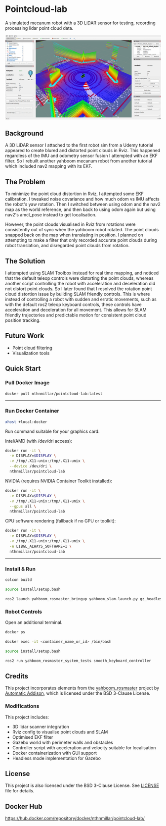 # Pointcloud-lab

A simulated mecanum robot with a 3D LiDAR sensor for testing, recording processing lidar point cloud data.

![Yahboom Robot Scene](images/rviz/yahboom-scene.png)

## Background

A 3D LiDAR sensor I attached to the first robot sim from a Udemy tutorial appeared to create blured and distorted point clouds in Rviz. This happened regardless of the IMU and odometry sensor fusion I attempted with an EKF filter. So I rebuilt another yahboom mecanum robot from another tutorial which included nav2 mapping with its EKF.

## The Problem

To minimize the point cloud distortion in Rviz, I attempted some EKF calibration. I tweaked noise covariance and how much odom vs IMU affects the robot's yaw rotation. Then I switched between using odom and the nav2 map as the world reference, and then back to using odom again but using nav2's amcl_pose instead to get localisation.

However, the point clouds visualised in Rviz from rotations were consistently out of sync when the yahboom robot rotated. The point clouds snapped back on the map when translating in position. I planned on attempting to make a filter that only recorded accurate point clouds during robot translation, and disregarded point clouds from rotation.

## The Solution

I attempted using SLAM Toolbox instead for real time mapping, and noticed that the default teleop controls were distorting the point clouds, whereas another script controlling the robot with acceleration and deceleration did not distort point clouds. So I later found that I resolved the rotation point cloud distortion issue by building SLAM friendly controls. This is where instead of controlling a robot with sudden and erratic movements, such as with the default ros2 teleop keyboard controls, these controls have acceleration and deceleration for all movement. This allows for SLAM friendly trajectories and predictable motion for consistent point cloud position tracking.

## Future Work
- Point cloud filtering
- Visualization tools

## Quick Start

### Pull Docker Image
```bash
docker pull nthnmillar/pointcloud-lab:latest
```
---
### Run Docker Container
```bash
xhost +local:docker
```
Run command suitable for your graphics card.

Intel/AMD (with /dev/dri access):
```bash
docker run -it \
  -e DISPLAY=$DISPLAY \
  -v /tmp/.X11-unix:/tmp/.X11-unix \
  --device /dev/dri \
  nthnmillar/pointcloud-lab
```
NVIDIA (requires NVIDIA Container Toolkit installed):
```bash
docker run -it \
  -e DISPLAY=$DISPLAY \
  -v /tmp/.X11-unix:/tmp/.X11-unix \
  --gpus all \
  nthnmillar/pointcloud-lab
```
CPU software rendering (fallback if no GPU or toolkit):
```bash
docker run -it \
  -e DISPLAY=$DISPLAY \
  -v /tmp/.X11-unix:/tmp/.X11-unix \
  -e LIBGL_ALWAYS_SOFTWARE=1 \
  nthnmillar/pointcloud-lab
```

---
### Install & Run
```bash
colcon build
```
```bash
source install/setup.bash
```
```bash
ros2 launch yahboom_rosmaster_bringup yahboom_slam.launch.py gz_headless:=true
```
### Robot Controls

Open an additional terminal.

```bash
docker ps
```
```bash
docker exec -it <container_name_or_id> /bin/bash
```
```bash
source install/setup.bash
```
```bash
ros2 run yahboom_rosmaster_system_tests smooth_keyboard_controller
```

## Credits

This project incorporates elements from the [yahboom_rosmaster](https://github.com/automaticaddison/yahboom_rosmaster) project by [Automatic Addison](https://automaticaddison.com/), which is licensed under the BSD 3-Clause License. 

### Modifications
This project includes:
- 3D lidar scanner integration
- Rviz config to visualise point clouds and SLAM
- Optimised EKF filter
- Gazebo world with perimeter walls and obstacles
- Controller script with acceleration and velocity suitable for localisation
- Docker containerization with GUI support
- Headless mode implementation for Gazebo

## License
This project is also licensed under the BSD 3-Clause License. See [LICENSE](LICENSE) file for details.

## Docker Hub

https://hub.docker.com/repository/docker/nthnmillar/pointcloud-lab/
